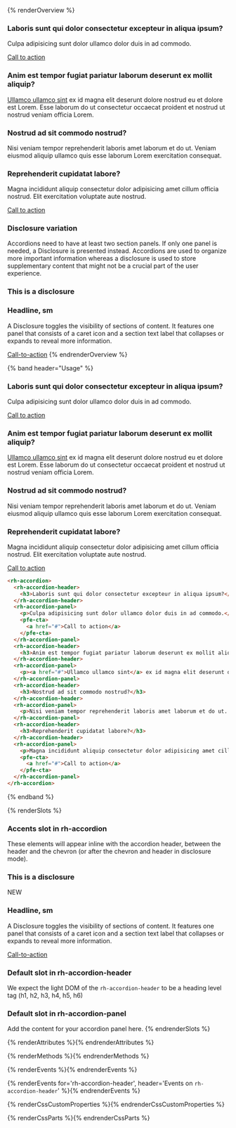 {% renderOverview %}
  <rh-accordion>
    <rh-accordion-header>
      <h3>Laboris sunt qui dolor consectetur excepteur in aliqua ipsum?</h3>
    </rh-accordion-header>
    <rh-accordion-panel>
      <p>Culpa adipisicing sunt dolor ullamco dolor duis in ad commodo.</p>
      <pfe-cta>
        <a href="#">Call to action</a>
      </pfe-cta>
    </rh-accordion-panel>
    <rh-accordion-header>
      <h3>Anim est tempor fugiat pariatur laborum deserunt ex mollit aliquip?</h3>
    </rh-accordion-header>
    <rh-accordion-panel>
      <p><a href="#">Ullamco ullamco sint</a> ex id magna elit deserunt dolore nostrud eu et dolore est Lorem. Esse laborum do ut consectetur occaecat proident et nostrud ut nostrud veniam officia Lorem.</p>
    </rh-accordion-panel>
    <rh-accordion-header>
      <h3>Nostrud ad sit commodo nostrud?</h3>
    </rh-accordion-header>
    <rh-accordion-panel>
      <p>Nisi veniam tempor reprehenderit laboris amet laborum et do ut. Veniam eiusmod aliquip ullamco quis esse laborum Lorem exercitation consequat.</p>
    </rh-accordion-panel>
    <rh-accordion-header>
      <h3>Reprehenderit cupidatat labore?</h3>
    </rh-accordion-header>
    <rh-accordion-panel>
      <p>Magna incididunt aliquip consectetur dolor adipisicing amet cillum officia nostrud. Elit exercitation voluptate aute nostrud.</p>
      <pfe-cta>
        <a href="#">Call to action</a>
      </pfe-cta>
    </rh-accordion-panel>
  </rh-accordion>

  ### Disclosure variation
  Accordions need to have at least two section panels. If only one panel is needed, a Disclosure is presented instead. Accordions are used to organize more important information whereas a disclosure is used to store supplementary content that might not be a crucial part of the user experience.

  <rh-accordion>
    <rh-accordion-header>
      <h3>This is a disclosure</h3>
    </rh-accordion-header>
    <rh-accordion-panel>
      <h3>Headline, sm</h3>
      <p>A Disclosure toggles the visibility of sections of content. It features one panel that consists of a caret icon and a section text label that collapses or expands to reveal more information.</p>
      <pfe-cta><a href="#">Call-to-action</a></pfe-cta>
    </rh-accordion-panel>
  </rh-accordion>
{% endrenderOverview %}

{% band header="Usage" %}
  <rh-accordion>
    <rh-accordion-header>
      <h3>Laboris sunt qui dolor consectetur excepteur in aliqua ipsum?</h3>
    </rh-accordion-header>
    <rh-accordion-panel>
      <p>Culpa adipisicing sunt dolor ullamco dolor duis in ad commodo.</p>
      <pfe-cta>
        <a href="#">Call to action</a>
      </pfe-cta>
    </rh-accordion-panel>
    <rh-accordion-header>
      <h3>Anim est tempor fugiat pariatur laborum deserunt ex mollit aliquip?</h3>
    </rh-accordion-header>
    <rh-accordion-panel>
      <p><a href="#">Ullamco ullamco sint</a> ex id magna elit deserunt dolore nostrud eu et dolore est Lorem. Esse laborum do ut consectetur occaecat proident et nostrud ut nostrud veniam officia Lorem.</p>
    </rh-accordion-panel>
    <rh-accordion-header>
      <h3>Nostrud ad sit commodo nostrud?</h3>
    </rh-accordion-header>
    <rh-accordion-panel>
      <p>Nisi veniam tempor reprehenderit laboris amet laborum et do ut. Veniam eiusmod aliquip ullamco quis esse laborum Lorem exercitation consequat.</p>
    </rh-accordion-panel>
    <rh-accordion-header>
      <h3>Reprehenderit cupidatat labore?</h3>
    </rh-accordion-header>
    <rh-accordion-panel>
      <p>Magna incididunt aliquip consectetur dolor adipisicing amet cillum officia nostrud. Elit exercitation voluptate aute nostrud.</p>
      <pfe-cta>
        <a href="#">Call to action</a>
      </pfe-cta>
    </rh-accordion-panel>
  </rh-accordion>

  ```html
  <rh-accordion>
    <rh-accordion-header>
      <h3>Laboris sunt qui dolor consectetur excepteur in aliqua ipsum?</h3>
    </rh-accordion-header>
    <rh-accordion-panel>
      <p>Culpa adipisicing sunt dolor ullamco dolor duis in ad commodo.</p>
      <pfe-cta>
        <a href="#">Call to action</a>
      </pfe-cta>
    </rh-accordion-panel>
    <rh-accordion-header>
      <h3>Anim est tempor fugiat pariatur laborum deserunt ex mollit aliquip?</h3>
    </rh-accordion-header>
    <rh-accordion-panel>
      <p><a href="#">Ullamco ullamco sint</a> ex id magna elit deserunt dolore nostrud eu et dolore est Lorem. Esse laborum do ut consectetur occaecat proident et nostrud ut nostrud veniam officia Lorem.</p>
    </rh-accordion-panel>
    <rh-accordion-header>
      <h3>Nostrud ad sit commodo nostrud?</h3>
    </rh-accordion-header>
    <rh-accordion-panel>
      <p>Nisi veniam tempor reprehenderit laboris amet laborum et do ut. Veniam eiusmod aliquip ullamco quis esse laborum Lorem exercitation consequat.</p>
    </rh-accordion-panel>
    <rh-accordion-header>
      <h3>Reprehenderit cupidatat labore?</h3>
    </rh-accordion-header>
    <rh-accordion-panel>
      <p>Magna incididunt aliquip consectetur dolor adipisicing amet cillum officia nostrud. Elit exercitation voluptate aute nostrud.</p>
      <pfe-cta>
        <a href="#">Call to action</a>
      </pfe-cta>
    </rh-accordion-panel>
  </rh-accordion>
  ```
{% endband %}

{% renderSlots %}
  ### Accents slot in rh-accordion

  These elements will appear inline with the accordion header, between the header and the chevron (or after the chevron and header in disclosure mode).

  <rh-accordion>
    <rh-accordion-header>
      <h3>This is a disclosure</h3>
      <pfe-badge slot="accents" state="success">NEW</pfe-badge>
    </rh-accordion-header>
    <rh-accordion-panel>
      <h3>Headline, sm</h3>
      <p>A Disclosure toggles the visibility of sections of content. It features one panel that consists of a caret icon and a section text label that collapses or expands to reveal more information.</p>
      <pfe-cta><a href="#">Call-to-action</a></pfe-cta>
    </rh-accordion-panel>
  </rh-accordion>

  ### Default slot in rh-accordion-header

  We expect the light DOM of the `rh-accordion-header` to be a heading level tag
  (h1, h2, h3, h4, h5, h6)

  ### Default slot in rh-accordion-panel

  Add the content for your accordion panel here.
{% endrenderSlots %}

{% renderAttributes %}{% endrenderAttributes %}

{% renderMethods %}{% endrenderMethods %}

{% renderEvents %}{% endrenderEvents %}

{% renderEvents for='rh-accordion-header', header='Events on `rh-accordion-header`' %}{% endrenderEvents %}

{% renderCssCustomProperties %}{% endrenderCssCustomProperties %}

{% renderCssParts %}{% endrenderCssParts %}
